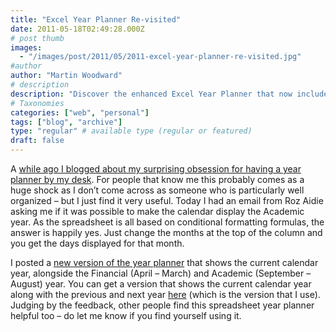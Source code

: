 ```yaml
---
title: "Excel Year Planner Re-visited"
date: 2011-05-18T02:49:28.000Z
# post thumb
images:
  - "/images/post/2011/05/2011-excel-year-planner-re-visited.jpg"
#author
author: "Martin Woodward"
# description
description: "Discover the enhanced Excel Year Planner that now includes Academic and Financial year options for better organisation at your desk."
# Taxonomies
categories: ["web", "personal"]
tags: ["blog", "archive"]
type: "regular" # available type (regular or featured)
draft: false
---
```


[](http://cid-c7a08ae2600d197a.office.live.com/view.aspx/Public/YearPlanner/CurrentYearPlanner.xlsx)A [while ago I blogged about my surprising obsession for having a year planner by my desk](http://www.woodwardweb.com/personal/excel_year_plan.html). For people that know me this probably comes as a huge shock as I don’t come across as someone who is particularly well organized – but I just find it very useful. Today I had an email from Roz Aidie asking me if it was possible to make the calendar display the Academic year. As the spreadsheet is all based on conditional formatting formulas, the answer is happily yes. Just change the months at the top of the column and you get the days displayed for that month.

I posted a [new version of the year planner](http://cid-c7a08ae2600d197a.office.live.com/view.aspx/Public/YearPlanner/CurrentYearPlanner.xlsx) that shows the current calendar year, alongside the Financial (April – March) and Academic (September – August) year. You can get a version that shows the current calendar year along with the previous and next year [here](http://cid-c7a08ae2600d197a.office.live.com/view.aspx/Public/YearPlanner/YearPlanner.xlsx) (which is the version that I use). Judging by the feedback, other people find this spreadsheet year planner helpful too – do let me know if you find yourself using it.
